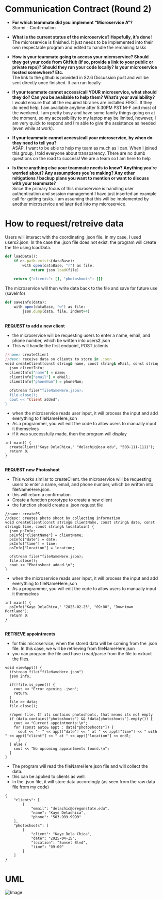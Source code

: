 # Communication Contract (Round 2)
- **For which teammate did you implement “Microservice A”?**
<br />Stormi - Confirmation

- **What is the current status of the microservice? Hopefully, it’s done!**
<br />The microservice is finished. It just needs to be implemented into their own respectable program and edited to handle the remaining tasks

- **How is your teammate going to access your microservice? Should they get your code from GitHub (if so, provide a link to your public or private repo)? Should they run your code locally? Is your microservice hosted somewhere? Etc.**
<br />The link to the github is provided in S2.6 Discussion post and will be sent directly once finished. It can run locally.

- **If your teammate cannot access/call YOUR microservice, what should they do? Can you be available to help them? What’s your availability?**
<br />I would ensure that all the required libraries are installed FIRST. If they do need help, I am available anytime after 5:30PM PST M-F and most of the weekend. I am pretty busy and have some family things going on at the moment, so my accessibility to my laptop may be limited, however, I am very quick to respond and I’m able to give the assistance as needed (even while at work). 

- **If your teammate cannot access/call your microservice, by when do they need to tell you?**
<br />ASAP. I want to be able to help my team as much as I can. When I joined this group, I told everyone about transparency. There are no dumb questions on the road to success! We are a team so I am here to help

- **Is there anything else your teammate needs to know? Anything you’re worried about? Any assumptions you’re making? Any other mitigations / backup plans you want to mention or want to discuss with your teammate?**
<br />Since the primary focus of this microservice is handling user authentication and session management I have just inserted an example call for getting tasks. I am assuming that this will be implemented by another microservice and later tied into my microservice.

# How to request/retreive data
Users will interact with the coordinating .json file. In my case, I used users2.json. In the case the .json file does not exist, the program will create the file using loadData.
```ruby
def loadData():
    if os.path.exists(dataBase):
        with open(dataBase, "r") as file:
            return json.load(file)
        
    return {"clients": [], "photoshoots": []}
```
The microservice will then write data back to the file and save for future use (saveInfo)

```ruby
def saveInfo(data):
    with open(dataBase, "w") as file:
        json.dump(data, file, indent=4)
```

<br />**REQUEST to add a new client**
<br /> 
- the microservice will be requesting users to enter a name, email, and phone number, which be written into users2.json
- This will handle the first endpoint, POST /clients
```ruby
//name: createClient
//desc: receive data on clients to store in .json
void createClient(const string& name, const string& eMail, const string& phoneNum) {
  json clientInfo;
  clientInfo["name"] = name;
  clientInfo["email"] = eMail;
  clientInfo["phoneNum"] = phoneNum;

  ofstream file("fileNameHere.json);
  file.close();
  cout << "Client added";
}
```
- when the microservice reads user input, it will process the input and add everything to fileNameHere.json
- As a programmer, you will edit the code to allow users to manually input it themselves
- if it was successfully made, then the program will display
```
int main() {
  createClient("Kaye DelaChica," "delachic@osu.edu", "503-111-1111");
  return 0;
}
```

<br />**REQUEST new Photoshoot**
<br /> 
- This works similar to createClient. the microservice will be requesting users to enter a name, email, and phone number, which be written into fileNameHere.json.
- this will return a confirmation.
- Create a function prorotype to create a new client
- the function should create a .json request file
```
//name: createPS
//desc: creates photo shoot by collecting information
void createClient(const string& clientName, const string& date, const string& time, const string& locatatoin) {
  json psInfo;
  psInfo["clientName"] = clientName;
  psInfo["date"] = date;
  psInfo["time"] = time;
  psInfo["location"] = location;

  ofstream file("fileNameHere.json);
  file.close();
  cout << "Photoshoot added.\n";
}
```
- when the microservice reads user input, it will process the input and add everything to fileNameHere.json
- As a programmer, you will edit the code to allow users to manually input it themselves
```
int main() {
  psInfo("Kaye DelaChica," "2025-02-23", "09:00", "Downtown Portland");
  return 0;
}
```
<br />**RETRIEVE appointments**
<br />
- for this microservice, when the stored data will be coming from the .json file. In this case, we will be retrieving from fileNameHere.json
- you can program the file and have i read/parse from the file to extract the files.
```
void viewAppt() {
  ifstream file("fileNameHere.json")
  json info;

  if(!file.is_open()) {
    cout << "Error opening .json";
    return;
  }
  file >> data;
  file.close();

  //open file. If iti contains photoshoots, that means its not empty
  if (data.contains("photoshoots") && !data[photoshoots"].empty()) {
    cout << "Current appointments:\n";
    for (const auto& appt : data["photoshoots"]) {
      cout << "- " << appt["date"] << " at " << appt["time"] << " with " << appt["client"] << " at " << appt["location"] << endl;
      }
  } else {
    cout << "No upcoming appointments found.\n";
  }
}
```
- The program will read the fileNameHere.json file and will collect the data.
- this can be applied to clients as well.
- In the .json file, it will store data accordingly (as seen from the raw data file from my code)
```
{
    "clients": [
        {
            "email": "delachic@oregonstate.edu",
            "name": "Kaye Delachica",
            "phone": "503-999-9999"
    ],
    "photoshoots": [
        {
            "client": "Kaye Dela Chica",
            "date": "2025-04-15",
            "location": "Sunset Blvd",
            "time": "09:00"
        }
    ]
}
```
# UML
![Image](https://github.com/user-attachments/assets/c1f5bf72-ca80-4c24-bae8-117777c521c0)
